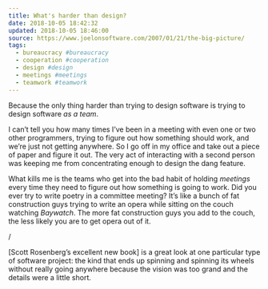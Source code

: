 ```yaml
---
title: What's harder than design?
date: 2018-10-05 18:42:32
updated: 2018-10-05 18:46:00
source: https://www.joelonsoftware.com/2007/01/21/the-big-picture/
tags:
  - bureaucracy #bureaucracy
  - cooperation #cooperation
  - design #design
  - meetings #meetings
  - teamwork #teamwork
---
```

Because the only thing harder than trying to design software is trying to design software *as a team*.

I can’t tell you how many times I’ve been in a meeting with even one or two other programmers, trying to figure out how something should work, and we’re just not getting anywhere. So I go off in my office and take out a piece of paper and figure it out. The very act of interacting with a second person was keeping me from concentrating enough to design the dang feature.

What kills me is the teams who get into the bad habit of holding *meetings* every time they need to figure out how something is going to work. Did you ever try to write poetry in a committee meeting? It’s like a bunch of fat construction guys trying to write an opera while sitting on the couch watching *Baywatch*. The more fat construction guys you add to the couch, the less likely you are to get opera out of it.

/

\[Scott Rosenberg’s excellent new book\] is a great look at one particular type of software project: the kind that ends up spinning and spinning its wheels without really going anywhere because the vision was too grand and the details were a little short.
